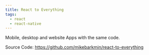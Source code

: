 ```yaml
---
title: React to Everything
tags:
  - react
  - react-native
---
```


Mobile, desktop and website Apps with the same code.

Source Code: https://github.com/mikebarkmin/react-to-everything
